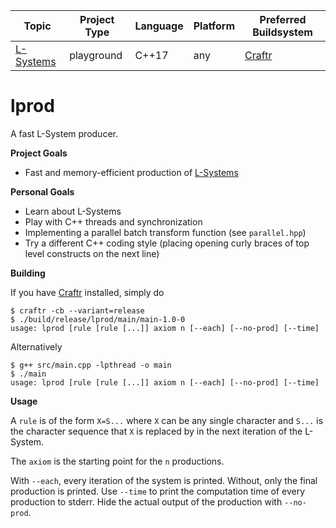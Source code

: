 | Topic       | Project Type | Language | Platform | Preferred Buildsystem |
| ----------- | ------------ | -------- | -------- | --------------------- |
| [L-Systems] | playground   | C++17    | any      | [Craftr]              |

  [L-Systems]: https://en.wikipedia.org/wiki/L-system
  [Craftr]: https://github.com/craftr-build/craftr

# lprod

A fast L-System producer.

__Project Goals__

* Fast and memory-efficient production of [L-Systems]

__Personal Goals__

* Learn about L-Systems
* Play with C++ threads and synchronization
* Implementing a parallel batch transform function (see `parallel.hpp`)
* Try a different C++ coding style (placing opening curly braces of top level
  constructs on the next line)

__Building__

If you have [Craftr] installed, simply do

    $ craftr -cb --variant=release
    $ ./build/release/lprod/main/main-1.0-0
    usage: lprod [rule [rule [...]] axiom n [--each] [--no-prod] [--time]

Alternatively

    $ g++ src/main.cpp -lpthread -o main
    $ ./main
    usage: lprod [rule [rule [...]] axiom n [--each] [--no-prod] [--time]

__Usage__

A `rule` is of the form `X=S...` where `X` can be any single character and
`S...` is the character sequence that `X` is replaced by in the next iteration
of the L-System.

The `axiom` is the starting point for the `n` productions.

With `--each`, every iteration of the system is printed. Without, only the
final production is printed. Use `--time` to print the computation time of
every production to stderr. Hide the actual output of the production with
`--no-prod`.

